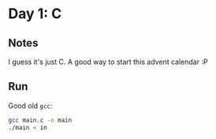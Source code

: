 # Day 1: **C**

## Notes
I guess it's just C. A good way to start this advent calendar :P

## Run

Good old `gcc`:
```bash
gcc main.c -o main
./main < in
```

